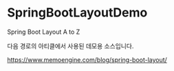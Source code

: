 # SpringBootLayoutDemo
Spring Boot Layout A to Z

다음 경로의 아티클에서 사용된 데모용 소스입니다.

https://www.memoengine.com/blog/spring-boot-layout/
